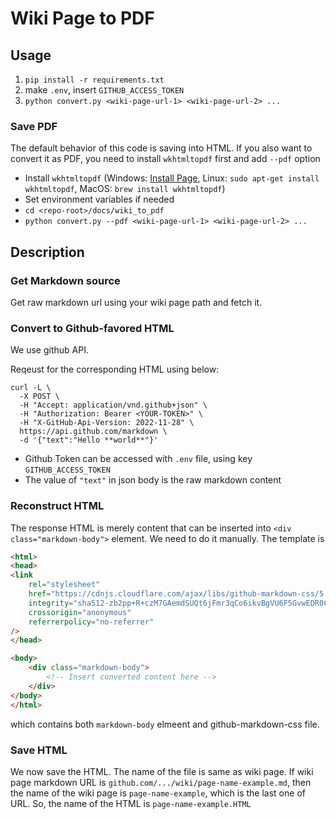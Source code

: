 # Wiki Page to PDF

## Usage
1. `pip install -r requirements.txt`
2. make `.env`, insert `GITHUB_ACCESS_TOKEN`
3. `python convert.py <wiki-page-url-1> <wiki-page-url-2> ...`

### Save PDF
The default behavior of this code is saving into HTML. If you also want to convert it as PDF, you need to install `wkhtmltopdf` first and add `--pdf` option
- Install `wkhtmltopdf` (Windows: [Install Page](https://wkhtmltopdf.org/downloads.html), Linux: `sudo apt-get install wkhtmltopdf`, MacOS: `brew install wkhtmltopdf`)
- Set environment variables if needed
- `cd <repo-root>/docs/wiki_to_pdf`
- `python convert.py --pdf <wiki-page-url-1> <wiki-page-url-2> ...`

## Description

### Get Markdown source

Get raw markdown url using your wiki page path and fetch it.

### Convert to Github-favored HTML

We use github API. 

Reqeust for the corresponding HTML using below:
```
curl -L \
  -X POST \
  -H "Accept: application/vnd.github+json" \
  -H "Authorization: Bearer <YOUR-TOKEN>" \
  -H "X-GitHub-Api-Version: 2022-11-28" \
  https://api.github.com/markdown \
  -d '{"text":"Hello **world**"}'
```
- Github Token can be accessed with `.env` file, using key `GITHUB_ACCESS_TOKEN`
- The value of `"text"` in json body is the raw markdown content

### Reconstruct HTML
The response HTML is merely content that can be inserted into `<div class="markdown-body">` element. We need to do it manually. The template is 

```HTML
<html>
<head>
<link
    rel="stylesheet"
    href="https://cdnjs.cloudflare.com/ajax/libs/github-markdown-css/5.1.0/github-markdown-light.min.css"
    integrity="sha512-zb2pp+R+czM7GAemdSUQt6jFmr3qCo6ikvBgVU6F5GvwEDR0C2sefFiPEJ9QUpmAKdD5EqDUdNRtbOYnbF/eyQ=="
    crossorigin="anonymous"
    referrerpolicy="no-referrer"
/>
</head>

<body>
    <div class="markdown-body">
        <!-- Insert converted content here -->
    </div>
</body>
</html>
```

which contains both `markdown-body` elmeent and github-markdown-css file. 

### Save HTML

We now save the HTML. The name of the file is same as wiki page. If wiki page markdown URL is `github.com/.../wiki/page-name-example.md`, then the name of the wiki page is `page-name-example`, which is the last one of URL. So, the name of the HTML is `page-name-example.HTML`